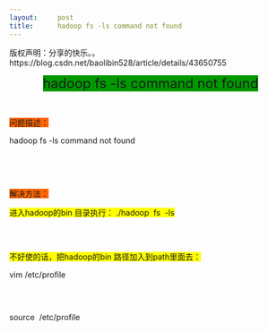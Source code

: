 ```yaml
---
layout:     post
title:      hadoop fs -ls command not found
---
```

<div id="article_content" class="article_content clearfix csdn-tracking-statistics" data-pid="blog" data-mod="popu_307" data-dsm="post">
								<div class="article-copyright">
					版权声明：分享的快乐。。					https://blog.csdn.net/baolibin528/article/details/43650755				</div>
								            <link rel="stylesheet" href="https://csdnimg.cn/release/phoenix/template/css/ck_htmledit_views-f76675cdea.css">
						<div class="htmledit_views" id="content_views">
                
<p style="text-align:center;"><span style="font-size:24px;background-color:rgb(0,153,0);">hadoop fs -ls command not found</span><br></p>
<p><br></p>
<p><span style="background-color:rgb(255,102,0);">问题描述：</span></p>
<p>hadoop fs -ls command not found</p>
<p> <img src="https://img-blog.csdn.net/20150208235211578?watermark/2/text/aHR0cDovL2Jsb2cuY3Nkbi5uZXQvYmFvbGliaW41Mjg=/font/5a6L5L2T/fontsize/400/fill/I0JBQkFCMA==/dissolve/70/gravity/Center" alt=""></p>
<p align="left"></p>
<p> </p>
<p><span style="background-color:rgb(255,102,0);">解决方法：</span></p>
<p><span style="background-color:rgb(255,255,0);">进入hadoop的bin 目录执行： ./hadoop  fs  -ls</span></p>
<p align="left"><img src="https://img-blog.csdn.net/20150208235219001?watermark/2/text/aHR0cDovL2Jsb2cuY3Nkbi5uZXQvYmFvbGliaW41Mjg=/font/5a6L5L2T/fontsize/400/fill/I0JBQkFCMA==/dissolve/70/gravity/Center" alt=""></p>
<p> </p>
<p><span style="background-color:rgb(255,255,0);">不好使的话，把hadoop的bin 路径加入到path里面去：</span></p>
<p>vim /etc/profile</p>
<p><img src="https://img-blog.csdn.net/20150208235217803?watermark/2/text/aHR0cDovL2Jsb2cuY3Nkbi5uZXQvYmFvbGliaW41Mjg=/font/5a6L5L2T/fontsize/400/fill/I0JBQkFCMA==/dissolve/70/gravity/Center" alt=""></p>
<p> </p>
<p>source  /etc/profile</p>
<p> </p>
<p> </p>
<p> </p>
<p> </p>
<p> </p>
<p> </p>
<p> </p>
<p> </p>
            </div>
                </div>